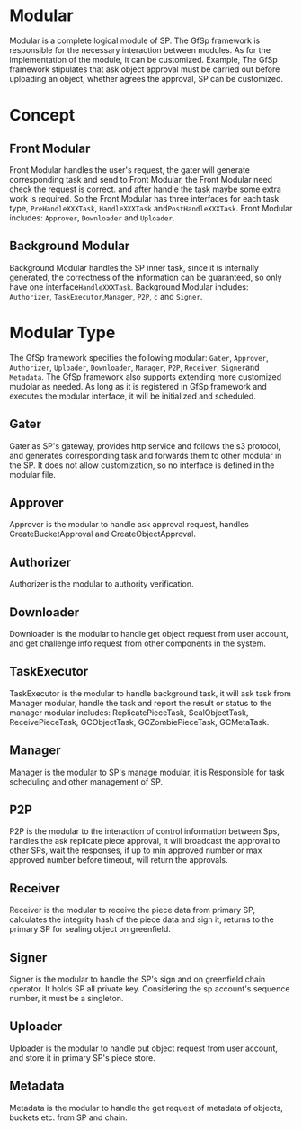 # Modular

Modular is a complete logical module of SP. The GfSp framework is responsible 
for the necessary interaction between modules. As for the implementation 
of the module, it can be customized. Example, The GfSp framework stipulates 
that ask object approval must be carried out before uploading an object, 
whether agrees the approval, SP can be customized.

# Concept

## Front Modular
Front Modular handles the user's request, the gater will generate corresponding 
task and send to Front Modular, the Front Modular need check the request 
is correct. and after handle the task maybe some extra work is required. 
So the Front Modular has three interfaces for each task type, `PreHandleXXXTask`, 
`HandleXXXTask` and`PostHandleXXXTask`. Front Modular includes: `Approver`, 
`Downloader` and `Uploader`. 

## Background Modular
Background Modular handles the SP inner task, since it is internally 
generated, the correctness of the information can be guaranteed, so only 
have one interface`HandleXXXTask`. Background Modular includes: `Authorizer`,
`TaskExecutor`,`Manager`, `P2P`, `c` and `Signer`.


# Modular Type

The GfSp framework specifies the following modular: `Gater`, `Approver`, 
`Authorizer`, `Uploader`, `Downloader`, `Manager`, `P2P`, `Receiver`, 
`Signer`and `Metadata`. The GfSp framework also supports extending more 
customized mudolar as needed. As long as it is registered in GfSp framework 
and executes the modular interface, it will be initialized and scheduled.

## Gater
Gater as SP's gateway, provides http service and follows the s3 protocol, 
and generates corresponding task and forwards them to other modular in the 
SP. It does not allow customization, so no interface is defined in the 
modular file.

## Approver
Approver is the modular to handle ask approval request, handles CreateBucketApproval 
and CreateObjectApproval.

## Authorizer
Authorizer is the modular to authority verification.

## Downloader
Downloader is the modular to handle get object request from user account,
and get challenge info request from other components in the system.

## TaskExecutor
TaskExecutor is the modular to handle background task, it will ask task 
from Manager modular, handle the task and report the result or status to 
the manager modular includes: ReplicatePieceTask, SealObjectTask, 
ReceivePieceTask, GCObjectTask, GCZombiePieceTask, GCMetaTask.

## Manager
Manager is the modular to SP's manage modular, it is Responsible for task 
scheduling and other management of SP.

## P2P
P2P is the modular to the interaction of control information between Sps, 
handles the ask replicate piece approval, it will broadcast the approval 
to other SPs, wait the responses, if up to min approved number or max 
approved number before timeout, will return the approvals.

## Receiver
Receiver is the modular to receive the piece data from primary SP, calculates
the integrity hash of the piece data and sign it, returns to the primary SP 
for sealing object on greenfield.

## Signer
Signer is the modular to handle the SP's sign and on greenfield chain operator. 
It holds SP all private key. Considering the sp account's sequence number, it 
must be a singleton.

## Uploader
Uploader is the modular to handle put object request from user account, and
store it in primary SP's piece store. 

## Metadata
Metadata is the modular to handle the get request of metadata of objects,
buckets etc. from SP and chain.